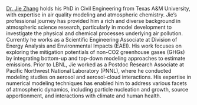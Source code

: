 [Dr. Jie Zhang](https://profiles.lbl.gov/432687-Jie-Zhang) holds his PhD in Civil Engineering from Texas A&M University, with expertise in air quality modeling and atmospheric chemistry. Jie’s professional journey has provided him a rich and diverse background in atmospheric science research, particularly in model development to investigate the physical and chemical processes underlying air pollution. Currently he works as a Scientific Engineering Associate at Division of Energy Analysis and Environmental Impacts (EAEI). His work focuses on exploring the mitigation potentials of non-CO2 greenhouse gases (GHGs) by integrating bottom-up and top-down modeling approaches to estimate emissions. Prior to LBNL, Jie worked as a Postdoc Research Associate at Pacific Northwest National Laboratory (PNNL), where he conducted modeling studies on aerosol and aerosol-cloud interactions. His expertise in numerical modeling techniques has enabled him to address various facets of atmospheric dynamics, including particle nucleation and growth, source apportionment, and interactions with climate and human health.
